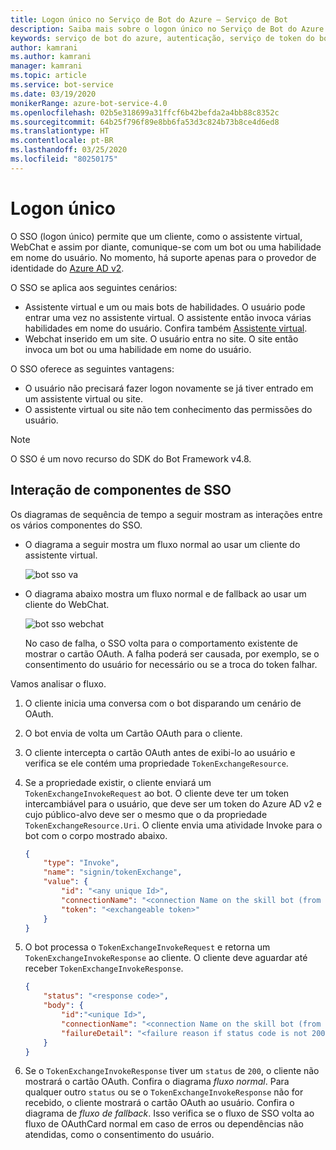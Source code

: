 ```yaml
---
title: Logon único no Serviço de Bot do Azure – Serviço de Bot
description: Saiba mais sobre o logon único no Serviço de Bot do Azure.
keywords: serviço de bot do azure, autenticação, serviço de token do bot framework
author: kamrani
ms.author: kamrani
manager: kamrani
ms.topic: article
ms.service: bot-service
ms.date: 03/19/2020
monikerRange: azure-bot-service-4.0
ms.openlocfilehash: 02b5e318699a31ffcf6b42befda2a4bb88c8352c
ms.sourcegitcommit: 64b25f796f89e8bb6fa53d3c824b73b8ce4d6ed8
ms.translationtype: HT
ms.contentlocale: pt-BR
ms.lasthandoff: 03/25/2020
ms.locfileid: "80250175"
---
```

# <a name="single-sign-on"></a>Logon único

O SSO (logon único) permite que um cliente, como o assistente virtual, WebChat e assim por diante, comunique-se com um bot ou uma habilidade em nome do usuário.
No momento, há suporte apenas para o provedor de identidade do [Azure AD v2](./bot-builder-concept-identity-providers.md#azure-active-directory-identity-provider).

O SSO se aplica aos seguintes cenários:

- Assistente virtual e um ou mais bots de habilidades. O usuário pode entrar uma vez no assistente virtual. O assistente então invoca várias habilidades em nome do usuário. Confira também [Assistente virtual](./bot-builder-virtual-assistant-introduction.md).
- Webchat inserido em um site. O usuário entra no site. O site então invoca um bot ou uma habilidade em nome do usuário.

O SSO oferece as seguintes vantagens:

- O usuário não precisará fazer logon novamente se já tiver entrado em um assistente virtual ou site.
- O assistente virtual ou site não tem conhecimento das permissões do usuário.

> [!NOTE]
> O SSO é um novo recurso do SDK do Bot Framework v4.8.

## <a name="sso-components-interaction"></a>Interação de componentes de SSO

Os diagramas de sequência de tempo a seguir mostram as interações entre os vários componentes do SSO.


- O diagrama a seguir mostra um fluxo normal ao usar um cliente do assistente virtual.

    ![bot sso va](media/concept-bot-authentication/bot-auth-sso-va-time-sequence.PNG)


- O diagrama abaixo mostra um fluxo normal e de fallback ao usar um cliente do WebChat.

    ![bot sso webchat](media/concept-bot-authentication/bot-auth-sso-webchat-time-sequence.PNG)

    No caso de falha, o SSO volta para o comportamento existente de mostrar o cartão OAuth.
    A falha poderá ser causada, por exemplo, se o consentimento do usuário for necessário ou se a troca do token falhar.

Vamos analisar o fluxo.

1. O cliente inicia uma conversa com o bot disparando um cenário de OAuth.
1. O bot envia de volta um Cartão OAuth para o cliente.
1. O cliente intercepta o cartão OAuth antes de exibi-lo ao usuário e verifica se ele contém uma propriedade `TokenExchangeResource`.
1. Se a propriedade existir, o cliente enviará um `TokenExchangeInvokeRequest` ao bot. O cliente deve ter um token intercambiável para o usuário, que deve ser um token do Azure AD v2 e cujo público-alvo deve ser o mesmo que o da propriedade `TokenExchangeResource.Uri`. <!-- For an example on how to get the user's exchangeable token, please refer to this [Webchat Sample (TBD)](https://linkrequired). --> O cliente envia uma atividade Invoke para o bot com o corpo mostrado abaixo.

    ```json
    {
        "type": "Invoke",
        "name": "signin/tokenExchange",
        "value": {
            "id": "<any unique Id>",
            "connectionName": "<connection Name on the skill bot (from the OAuth Card)>",
            "token": "<exchangeable token>"
        }
    }
    ```

1. O bot processa o `TokenExchangeInvokeRequest` e retorna um `TokenExchangeInvokeResponse` ao cliente. O cliente deve aguardar até receber `TokenExchangeInvokeResponse`.

    ```json
    {
        "status": "<response code>",
        "body": {
            "id":"<unique Id>",
            "connectionName": "<connection Name on the skill bot (from the OAuth Card)>",
            "failureDetail": "<failure reason if status code is not 200, null otherwise>"
        }
    }
    ```

1. Se o `TokenExchangeInvokeResponse` tiver um `status` de `200`, o cliente não mostrará o cartão OAuth. Confira o diagrama *fluxo normal*. Para qualquer outro `status` ou se o `TokenExchangeInvokeResponse` não for recebido, o cliente mostrará o cartão OAuth ao usuário. Confira o diagrama de *fluxo de fallback*. Isso verifica se o fluxo de SSO volta ao fluxo de OAuthCard normal em caso de erros ou dependências não atendidas, como o consentimento do usuário.

<!--
This section belongs to a how to (sample) article (TBD).

## Create Azure AD applications

Currently SSO in botframework is only supported for aadV2 apps.
We need to create 2 applications - one for the client and one for the Bot.
Depending on the scenario, the client may be webchat or a virtual assistant.
The general case for a Bot would be a skill Bot.

## Client Azure AD app

The client AAD application will be used to create an exchangeable token that will be passed onto the bot.
For an example of how to create an AAD app, look at the [bot builder authentication docs](https://docs.microsoft.com/azure/bot-service/bot-builder-authentication?view=azure-bot-service-4.0&tabs=csharp#create-your-azure-ad-application).

## Service Azure AD app

1) Follow the steps on [Create your Azure AD application](https://docs.microsoft.com/azure/bot-service/bot-builder-authentication?view=azure-bot-service-4.0&tabs=csharp#create-your-azure-ad-application).
2) In the **Expose an api** panel, click **Add a scope**. Fill in the fields
    - Click the **Add scope button**.
    - Click the **Add a client application** button, and enter the app Id for the client AAD app. Select the Scope that you created in the previous step. This ensures that the user will not be asked to consent when the client tries to get an exchangeable token for this app's scope
3) In the **Manifest** panel, set the `accessTokenAcceptedVersion` key to be `2`.

## Service Auth Connection

Remove these links and add back to how to page after sample is posted to botbuilder-samples experimental folder

1) Follow the directions in the [bot builder authentication doc](https://docs.microsoft.com/azure/bot-service/bot-builder-authentication?view=azure-bot-service-4.0&tabs=csharp#azure-ad-v2)
2) In the **Expose an api** panel, copy the scope that you added earlier. Fill it in the **Token Exchange Uri** field.
3) Save the connection setting. -->